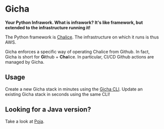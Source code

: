 # Gicha

**Your Python Infrawork. What is infrawork? It's like framework, but extended to the infrastructure running it!**

The Python framework is [Chalice](https://aws.github.io/chalice/). The infrastructure on which it runs is thus AWS.

Gicha enforces a specific way of operating Chalice from Github.
In fact, Gicha is short for **Gi**thub + **Cha**lice.
In particular, CI/CD Github actions are managed by Gicha.

## Usage

Create a new Gicha stack in minutes using the [Gicha CLI](https://github.com/hei-school/gicha-cli).
Update an existing Gicha stack in seconds using the same CLI!

## Looking for a Java version?

Take a look at [Poja](https://github.com/hei-school/poja).
